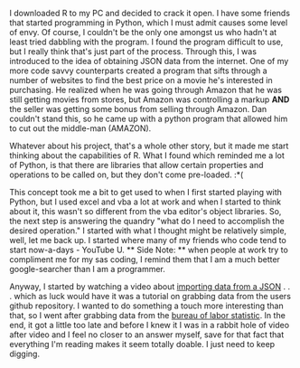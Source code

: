 I downloaded R to my PC and decided to crack it open.  I have some friends that started programming in Python, which I must admit causes some level of envy.  Of course, I couldn't be the only one amongst us who hadn't at least tried dabbling with the program.  I found the program difficult to use, but I really think that's just part of the process.  Through this, I was introduced to the idea of obtaining JSON data from the internet.  One of my more code savvy counterparts created a program that sifts through a number of websites to find the best price on a movie he's interested in purchasing.  He realized when he was going through Amazon that he was still getting movies from stores, but Amazon was controlling a markup **AND** the seller was getting some bonus from selling through Amazon.  Dan couldn't stand this, so he came up with a python program that allowed him to cut out the middle-man (AMAZON).

Whatever about his project, that's a whole other story, but it made me start thinking about the capabilities of R.  What I found which reminded me a lot of Python, is that there are libraries that allow certain properties and operations to be called on, but they don't come pre-loaded.  :*(

This concept took me a bit to get used to when I first started playing with Python, but I used excel and vba a lot at work and when I started to think about it, this wasn't so different from the vba editor's object libraries.  So, the next step is answering the quandry "what do I need to accomplish the desired operation."  I started with what I thought might be relatively simple, well, let me back up.  I started where many of my friends who code tend to start now-a-days - YouTube U.  ** Side Note: ** when people at work try to compliment me for my sas coding, I remind them that I am a much better google-searcher than I am a programmer.

Anyway, I started by watching a video about [importing data from a JSON](https://www.bing.com/videos/search?q=importing+data+into+using+R+and+json&&view=detail&mid=12C3EFD783A456FDB61512C3EFD783A456FDB615&&FORM=VRDGAR&ru=%2Fvideos%2Fsearch%3Fq%3Dimporting%2Bdata%2Binto%2Busing%2BR%2Band%2Bjson%26FORM%3DHDRSC4) . . . which as luck would have it was a tutorial on grabbing data from the users github repository.  I wanted to do something a touch more interesting than that, so I went after grabbing data from the [bureau of labor statistic](https://data.bls.gov).  In the end, it got a little too late and before I knew it I was in a rabbit hole of video after video and I feel no closer to an answer myself, save for that fact that everything I'm reading makes it seem totally doable.  I just need to keep digging.
